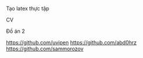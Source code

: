 <!-- ASUS Cáp màn hình -->

<!-- Mua tai nghe -->

<!-- ! 123 host -->

<!-- Tai video -->
<!-- nhập link -->
<!-- bắt dầu tải -->

Tạo latex thực tập

<!-- kỹ năng gõ bàn phím 10 ngón -->

CV

Đồ án 2

<!-- tạo github linkedin profile. -->
<!-- tạo github GitHub profile. -->

https://github.com/uvipen
https://github.com/abd0hrz
https://github.com/sammorozov

<!--  -->
